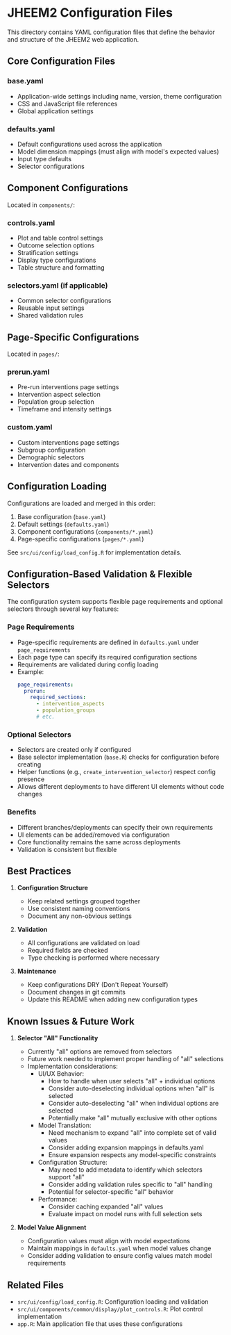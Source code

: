 # JHEEM2 Configuration Files

This directory contains YAML configuration files that define the behavior and structure of the JHEEM2 web application.

## Core Configuration Files

### base.yaml
- Application-wide settings including name, version, theme configuration
- CSS and JavaScript file references
- Global application settings

### defaults.yaml
- Default configurations used across the application
- Model dimension mappings (must align with model's expected values)
- Input type defaults
- Selector configurations

## Component Configurations

Located in `components/`:

### controls.yaml
- Plot and table control settings
- Outcome selection options
- Stratification settings
- Display type configurations
- Table structure and formatting

### selectors.yaml (if applicable)
- Common selector configurations
- Reusable input settings
- Shared validation rules

## Page-Specific Configurations

Located in `pages/`:

### prerun.yaml
- Pre-run interventions page settings
- Intervention aspect selection
- Population group selection
- Timeframe and intensity settings

### custom.yaml
- Custom interventions page settings
- Subgroup configuration
- Demographic selectors
- Intervention dates and components

## Configuration Loading

Configurations are loaded and merged in this order:
1. Base configuration (`base.yaml`)
2. Default settings (`defaults.yaml`)
3. Component configurations (`components/*.yaml`)
4. Page-specific configurations (`pages/*.yaml`)

See `src/ui/config/load_config.R` for implementation details.

## Configuration-Based Validation & Flexible Selectors

The configuration system supports flexible page requirements and optional selectors through several key features:

### Page Requirements
- Page-specific requirements are defined in `defaults.yaml` under `page_requirements`
- Each page type can specify its required configuration sections
- Requirements are validated during config loading
- Example:
  ```yaml
  page_requirements:
    prerun:
      required_sections:
        - intervention_aspects
        - population_groups
        # etc.
  ```

### Optional Selectors
- Selectors are created only if configured
- Base selector implementation (`base.R`) checks for configuration before creating
- Helper functions (e.g., `create_intervention_selector`) respect config presence
- Allows different deployments to have different UI elements without code changes

### Benefits
- Different branches/deployments can specify their own requirements
- UI elements can be added/removed via configuration
- Core functionality remains the same across deployments
- Validation is consistent but flexible

## Best Practices

1. **Configuration Structure**
   - Keep related settings grouped together
   - Use consistent naming conventions
   - Document any non-obvious settings

2. **Validation**
   - All configurations are validated on load
   - Required fields are checked
   - Type checking is performed where necessary

3. **Maintenance**
   - Keep configurations DRY (Don't Repeat Yourself)
   - Document changes in git commits
   - Update this README when adding new configuration types

## Known Issues & Future Work

1. **Selector "All" Functionality**
   - Currently "all" options are removed from selectors
   - Future work needed to implement proper handling of "all" selections
   - Implementation considerations:
     * UI/UX Behavior:
       - How to handle when user selects "all" + individual options
       - Consider auto-deselecting individual options when "all" is selected
       - Consider auto-deselecting "all" when individual options are selected
       - Potentially make "all" mutually exclusive with other options
     * Model Translation:
       - Need mechanism to expand "all" into complete set of valid values
       - Consider adding expansion mappings in defaults.yaml
       - Ensure expansion respects any model-specific constraints
     * Configuration Structure:
       - May need to add metadata to identify which selectors support "all"
       - Consider adding validation rules specific to "all" handling
       - Potential for selector-specific "all" behavior
     * Performance:
       - Consider caching expanded "all" values
       - Evaluate impact on model runs with full selection sets

2. **Model Value Alignment**
   - Configuration values must align with model expectations
   - Maintain mappings in `defaults.yaml` when model values change
   - Consider adding validation to ensure config values match model requirements

## Related Files

- `src/ui/config/load_config.R`: Configuration loading and validation
- `src/ui/components/common/display/plot_controls.R`: Plot control implementation
- `app.R`: Main application file that uses these configurations